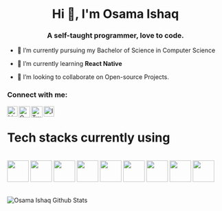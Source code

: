 <h1 align="center">Hi 👋, I'm Osama Ishaq</h1>
<h3 align="center">A self-taught programmer, love to code.</h3>



- 🔭 I’m currently pursuing my Bachelor of Science in Computer Science

- 🌱 I’m currently learning **React Native**

- 👯 I’m looking to collaborate on Open-source Projects.


### Connect with me:
<a href="https://www.linkedin.com/in/osama-ishaq-500b36177/">
   <img align="left" alt="Linkedin" width="24px" src="https://www.vectorlogo.zone/logos/linkedin/linkedin-icon.svg" />
  </a>
  <a href="osama.ishaq10@gmail.com">
    <img align="left" alt="Gmail" width="26px" src="https://github.com/piyushP7pravin/piyushP7pravin/blob/master/Gmail.svg" />
  </a>
  <a href="https://twitter.com/osamaishaq10">
    <img align="left" alt="Twitter" width="26px" src="https://github.com/piyushP7pravin/piyushP7pravin/blob/master/Twitter.svg" />
  </a>
  <a href="#">
    <img align="left" alt="Instagram" width="24px" src="https://github.com/piyushP7pravin/piyushP7pravin/blob/master/Instagram.svg" />
  </a>
<br>

<h1 >Tech stacks currently using</h1>
<br>
<code><img height="50" src="https://www.vectorlogo.zone/logos/w3_html5/w3_html5-ar21.svg"></code>
<code><img height="50" src="https://www.vectorlogo.zone/logos/netlifyapp_watercss/netlifyapp_watercss-ar21.svg"></code>
<code><img height="50" src="https://www.vectorlogo.zone/logos/angular/angular-ar21.svg"></code>
<code><img height="50" src="https://www.vectorlogo.zone/logos/reactjs/reactjs-ar21.svg"></code>
<code><img height="50" src="https://www.vectorlogo.zone/logos/nodejs/nodejs-ar21.svg"></code>
<code><img height="50" src="https://www.vectorlogo.zone/logos/mongodb/mongodb-ar21.svg"></code>
<code><img height="50" src="https://www.vectorlogo.zone/logos/javascript/javascript-horizontal.svg"></code>
<code><img height="50" src="https://www.vectorlogo.zone/logos/git-scm/git-scm-ar21.svg"></code>
<code><img height="50" src="https://www.vectorlogo.zone/logos/mysql/mysql-ar21.svg"></code>
<br>
<br>

![Osama Ishaq Github Stats](https://github-readme-stats.vercel.app/api?username=osamaishaq&show_icons=true&title_color=fff&icon_color=79ff97&text_color=9f9f9f&bg_color=151515)
